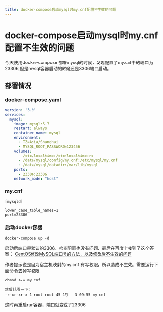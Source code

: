 ```yaml
---
title: docker-compose启动mysql时my.cnf配置不生效的问题
---
```


# docker-compose启动mysql时my.cnf配置不生效的问题

今天使用docker-compose 部署mysql的时候，发现配置了my.cnf中的端口为23306,但是mysql容器启动的时候还是3306端口启动。

## 部署情况

### docker-compose.yaml
```yaml
version: '3.9'
services:
  mysql:
    image: mysql:5.7
    restart: always
    container_name: mysql
    environment:
      - TZ=Asia/Shanghai
      - MYSQL_ROOT_PASSWORD=123456
    volumes:
      - /etc/localtime:/etc/localtime:ro
      - /data/mysql/config/my.cnf:/etc/mysql/my.cnf
      - /data/mysql/datadir:/var/lib/mysql
    ports:
      - 23306:23306
    network_mode: "host"
```

### my.cnf
```
[mysqld]

lower_case_table_names=1
port=23306
```

### 启动docker容器
```shell
docker-compose up -d
```

启动后端口是默认的3306，检查配置也没有问题，最后在百度上找到了这个答案：
[CentOS修改MySQL端口号的方法，以及修改后不生效的问题](https://www.cnblogs.com/CUCKOO0615/p/13605416.html)

作者提示说是因为宿主机映射的my.cnf 有写权限，所以造成不生效。需要运行下面命令去掉写权限
```shell
chmod a-w my.cnf

然后ll看一下：
-r-xr-xr-x 1 root root 45 1月   3 09:55 my.cnf
```

这时再重启run容器，端口就变成了23306
